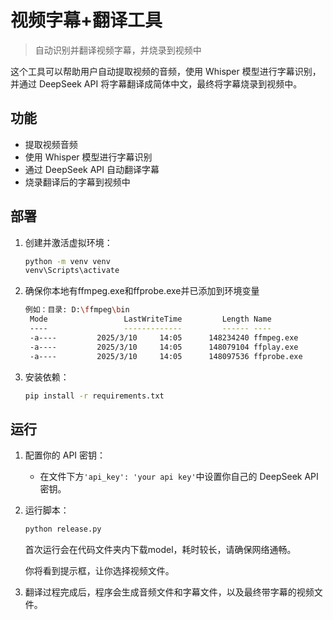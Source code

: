 # 视频字幕+翻译工具
> 自动识别并翻译视频字幕，并烧录到视频中

这个工具可以帮助用户自动提取视频的音频，使用 Whisper 模型进行字幕识别，并通过 DeepSeek API 将字幕翻译成简体中文，最终将字幕烧录到视频中。

## **功能**
- 提取视频音频
- 使用 Whisper 模型进行字幕识别
- 通过 DeepSeek API 自动翻译字幕
- 烧录翻译后的字幕到视频中

## **部署**

1. 创建并激活虚拟环境：
    ```bash
    python -m venv venv
    venv\Scripts\activate
    ```
2. 确保你本地有ffmpeg.exe和ffprobe.exe并已添加到环境变量
   ```bash
   例如：目录: D:\ffmpeg\bin
    Mode                 LastWriteTime         Length Name
    ----                 -------------         ------ ----
    -a----         2025/3/10     14:05      148234240 ffmpeg.exe
    -a----         2025/3/10     14:05      148079104 ffplay.exe
    -a----         2025/3/10     14:05      148097536 ffprobe.exe
   
   ```
   
4. 安装依赖：
    ```bash
    pip install -r requirements.txt
    ```

## **运行**

1. 配置你的 API 密钥：
    - 在文件下方``'api_key': 'your api key'``中设置你自己的 DeepSeek API 密钥。

2. 运行脚本：
    ```bash
    python release.py
    ```

    首次运行会在代码文件夹内下载model，耗时较长，请确保网络通畅。

    你将看到提示框，让你选择视频文件。

3. 翻译过程完成后，程序会生成音频文件和字幕文件，以及最终带字幕的视频文件。
